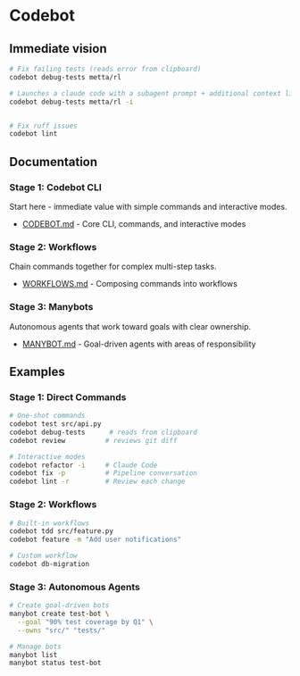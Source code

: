 # Codebot

## Immediate vision

```bash
# Fix failing tests (reads error from clipboard)
codebot debug-tests metta/rl

# Launches a claude code with a subagent prompt + additional context like `git diff main`
codebot debug-tests metta/rl -i


# Fix ruff issues
codebot lint

```

## Documentation

### Stage 1: Codebot CLI

Start here - immediate value with simple commands and interactive modes.

- [CODEBOT.md](CODEBOT.md) - Core CLI, commands, and interactive modes

### Stage 2: Workflows

Chain commands together for complex multi-step tasks.

- [WORKFLOWS.md](WORKFLOWS.md) - Composing commands into workflows

### Stage 3: Manybots

Autonomous agents that work toward goals with clear ownership.

- [MANYBOT.md](MANYBOT.md) - Goal-driven agents with areas of responsibility

## Examples

### Stage 1: Direct Commands

```bash
# One-shot commands
codebot test src/api.py
codebot debug-tests      # reads from clipboard
codebot review          # reviews git diff

# Interactive modes
codebot refactor -i     # Claude Code
codebot fix -p          # Pipeline conversation
codebot lint -r         # Review each change
```

### Stage 2: Workflows

```bash
# Built-in workflows
codebot tdd src/feature.py
codebot feature -m "Add user notifications"

# Custom workflow
codebot db-migration
```

### Stage 3: Autonomous Agents

```bash
# Create goal-driven bots
manybot create test-bot \
  --goal "90% test coverage by Q1" \
  --owns "src/" "tests/"

# Manage bots
manybot list
manybot status test-bot
```
